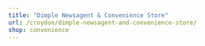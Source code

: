 ```yaml
---
title: "Dimple Newsagent & Convenience Store"
url: /croydon/dimple-newsagent-and-convenience-store/
shop: convenience
---
```

